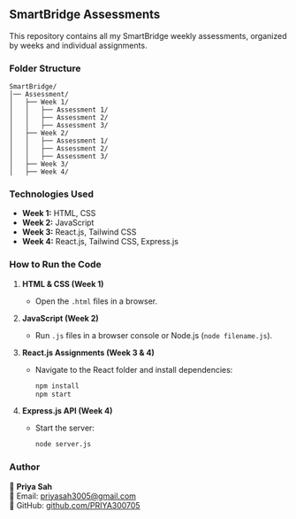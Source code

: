 

## **SmartBridge Assessments**  
This repository contains all my SmartBridge weekly assessments, organized by weeks and individual assignments.  

### **Folder Structure**  
```
SmartBridge/
│── Assessment/
│   ├── Week 1/
│   │   ├── Assessment 1/
│   │   ├── Assessment 2/
│   │   ├── Assessment 3/
│   ├── Week 2/
│   │   ├── Assessment 1/
│   │   ├── Assessment 2/
│   │   ├── Assessment 3/
│   ├── Week 3/
│   ├── Week 4/
```

### **Technologies Used**  
- **Week 1:** HTML, CSS  
- **Week 2:** JavaScript  
- **Week 3:** React.js, Tailwind CSS  
- **Week 4:** React.js, Tailwind CSS, Express.js  

### **How to Run the Code**  
1. **HTML & CSS (Week 1)**  
   - Open the `.html` files in a browser.  

2. **JavaScript (Week 2)**  
   - Run `.js` files in a browser console or Node.js (`node filename.js`).  

3. **React.js Assignments (Week 3 & 4)**  
   - Navigate to the React folder and install dependencies:  
     ```bash
     npm install
     npm start
     ```  

4. **Express.js API (Week 4)**  
   - Start the server:  
     ```bash
     node server.js
     ```  

### **Author**  
👤 **Priya Sah**  
📧 Email: priyasah3005@gmail.com  
🔗 GitHub: [github.com/PRIYA300705](https://github.com/PRIYA300705)  

